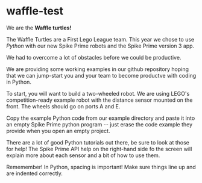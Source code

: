 # waffle-test

We are the **Waffle turtles!**

The Waffle Turtles are a First Lego 
League team.  This year we chose to use
*Python* with our new Spike Prime 
robots and the Spike Prime version 3 app. 

We had to overcome a lot of obstacles before we could be productive.  

We are providing some working examples in our github repository hoping that
we can jump-start you and your team to become productve with coding in Python.

To start, you will want to build a two-wheeled robot.  We are using LEGO's competition-ready
example robot with the distance sensor mounted on the front.  The wheels should go on ports A and E.

Copy the example Python code from our example directory and paste it into an 
empty Spike Prime python program -- just erase the code example they provide
when you open an empty project.

There are a lot of good Python tutorials out there, be sure to look at those
for help!  The Spike Prime API help on the right-hand side fo the screen will
explain more about each sensor and a bit of how to use them.

Rememember!  In Python, spacing is important!  Make sure things line up and are indented correctly. 
